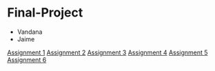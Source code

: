 # Final-Project


- Vandana
- Jaime

[Assignment 1](/Assignments/Get%20to%20Know%20your%20Team.pdf) 
[Assignment 2](/Assignments/Choosing%20your%20Data.pdf)
[Assignment 3](/Assignments/ProjectProposal.pdf)
[Assignment 4](/Assignments/ProjectProposal.pdf)
[Assignment 5]()
[Assignment 6]()